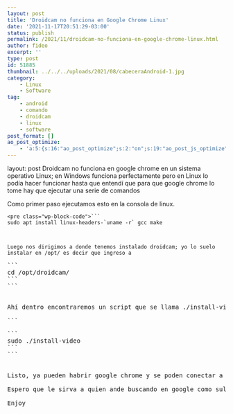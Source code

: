 ```yaml
---
layout: post
title: 'Droidcam no funciona en Google Chrome Linux'
date: '2021-11-17T20:51:29-03:00'
status: publish
permalink: /2021/11/droidcam-no-funciona-en-google-chrome-linux.html
author: fideo
excerpt: ''
type: post
id: 51885
thumbnail: ../../../uploads/2021/08/cabeceraAndroid-1.jpg
category:
    - Linux
    - Software
tag:
    - android
    - comando
    - droidcam
    - linux
    - software
post_format: []
ao_post_optimize:
    - 'a:5:{s:16:"ao_post_optimize";s:2:"on";s:19:"ao_post_js_optimize";s:2:"on";s:20:"ao_post_css_optimize";s:2:"on";s:12:"ao_post_ccss";s:2:"on";s:16:"ao_post_lazyload";s:2:"on";}'
---
```

layout: post
Droidcam no funciona en google chrome en un sistema operativo Linux; en Windows funciona perfectamente pero en Linux lo podía hacer funcionar hasta que entendí que para que google chrome lo tome hay que ejecutar una serie de comandos

Como primer paso ejecutamos esto en la consola de linux.

```
<pre class="wp-block-code">```
sudo apt install linux-headers-`uname -r` gcc make
```
```

  
Luego nos dirigimos a donde tenemos instalado droidcam; yo lo suelo instalar en /opt/ es decir que ingreso a

```
<pre class="wp-block-code">```
cd /opt/droidcam/
```
```

  
Ahí dentro encontraremos un script que se llama ./install-video y para eso ejecutamos

```
<pre class="wp-block-code">```
sudo ./install-video
```
```

  
Listo, ya pueden habrir google chrome y se poden conectar a una reunión en meet o usar skype, discord, etc etc, cualquier aplicación debería reconocer a droidcam como una cámara web.

Espero que le sirva a quien ande buscando en google como sulucionarlo, si así fue, dejame un comentario 😉

Enjoy
